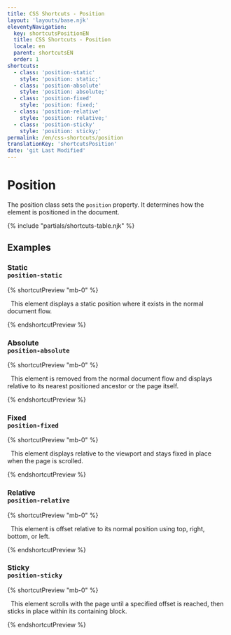 ```yaml
---
title: CSS Shortcuts - Position
layout: 'layouts/base.njk'
eleventyNavigation:
  key: shortcutsPositionEN
  title: CSS Shortcuts - Position
  locale: en
  parent: shortcutsEN
  order: 1
shortcuts:
  - class: 'position-static'
    style: 'position: static;'
  - class: 'position-absolute'
    style: 'position: absolute;'
  - class: 'position-fixed'
    style: 'position: fixed;'
  - class: 'position-relative'
    style: 'position: relative;'
  - class: 'position-sticky'
    style: 'position: sticky;'
permalink: /en/css-shortcuts/position
translationKey: 'shortcutsPosition'
date: 'git Last Modified'
---
```


# Position

<!-- TODO: Improve examples -->

The position class sets the `position` property. It determines how the element is positioned in the document.

{% include "partials/shortcuts-table.njk" %}

## Examples

### Static<br/>`position-static`

{% shortcutPreview "mb-0" %}

<p class="position-static">
  This element displays a static position where it exists in the normal document flow.
</p>
{% endshortcutPreview %}

### Absolute<br/>`position-absolute`

{% shortcutPreview "mb-0" %}

<p class="position-absolute">
  This element is removed from the normal document flow and displays relative to its nearest positioned ancestor or the page itself.
</p>
{% endshortcutPreview %}

### Fixed<br/>`position-fixed`

{% shortcutPreview "mb-0" %}

<p class="position-fixed">
  This element displays relative to the viewport and stays fixed in place when the page is scrolled.
</p>
{% endshortcutPreview %}

### Relative<br/>`position-relative`

{% shortcutPreview "mb-0" %}

<p class="position-relative">
  This element is offset relative to its normal position using top, right, bottom, or left.
</p>
{% endshortcutPreview %}

### Sticky<br/>`position-sticky`

{% shortcutPreview "mb-0" %}

<p class="position-sticky">
  This element scrolls with the page until a specified offset is reached, then sticks in place within its containing block.
</p>
{% endshortcutPreview %}
